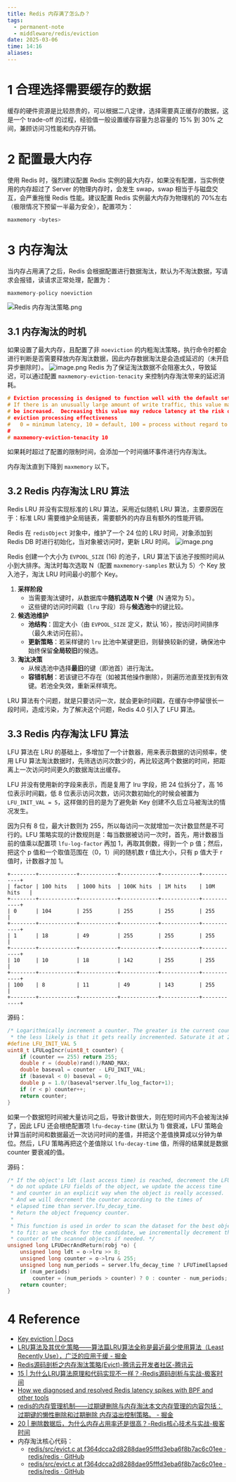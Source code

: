 ```yaml
---
title: Redis 内存满了怎么办？
tags:
  - permanent-note
  - middleware/redis/eviction
date: 2025-03-06
time: 14:16
aliases:
---
```

# 1 合理选择需要缓存的数据

缓存的硬件资源是比较昂贵的，可以根据二八定律，选择需要真正缓存的数据，这是一个 trade-off 的过程，经验值一般设置缓存容量为总容量的 15% 到 30% 之间，兼顾访问习性能和内存开销。

# 2 配置最大内存

使用 Redis 时，强烈建议配置 Redis 实例的最大内存，如果没有配置，当实例使用的内存超过了 Server 的物理内存时，会发生 swap，swap 相当于与磁盘交互，会严重拖慢 Redis 性能。建议配置 Redis 实例最大内存为物理机的 70%左右（极限情况下预留一半最为安全），配置项为：

```c
maxmemory <bytes>
```

# 3 内存淘汰

当内存占用满了之后，Redis 会根据配置进行数据淘汰，默认为不淘汰数据，写请求会报错，读请求正常处理，配置为：

```c
maxmemory-policy noeviction
```


![Redis 内存淘汰策略.png](https://images.hnzhrh.com/note/Redis%20%E5%86%85%E5%AD%98%E6%B7%98%E6%B1%B0%E7%AD%96%E7%95%A5.png)

## 3.1 内存淘汰的时机

如果设置了最大内存，且配置了非 `noeviction` 的内粗淘汰策略，执行命令时都会进行判断是否需要释放内存淘汰数据，因此内存数据淘汰是会造成延迟的（未开启异步删除时）。
![image.png](https://images.hnzhrh.com/note/20241205211234.png)
Redis 为了保证淘汰数据不会阻塞太久，导致延迟，可以通过配置 `maxmemory-eviction-tenacity` 来控制内存淘汰带来的延迟消耗。

```c
# Eviction processing is designed to function well with the default setting.
# If there is an unusually large amount of write traffic, this value may need to
# be increased.  Decreasing this value may reduce latency at the risk of
# eviction processing effectiveness
#   0 = minimum latency, 10 = default, 100 = process without regard to latency
#
# maxmemory-eviction-tenacity 10
```

如果耗时超过了配置的限制时间，会添加一个时间循环事件进行内存淘汰。

内存淘汰直到下降到 `maxmemory` 以下。

## 3.2 Redis 内存淘汰 LRU 算法

Redis LRU 并没有实现标准的 LRU 算法，采用近似随机 LRU 算法，主要原因在于：标准 LRU 需要维护全局链表，需要额外的内存且有额外的性能开销。

Redis 在 `redisObject` 对象中，维护了一个 24 位的 LRU 时间，对象添加到 Redis DB 时进行初始化，当对象被访问时，更新 LRU 时间。
![image.png](https://images.hnzhrh.com/note/20241205220558.png)

Redis 创建一个大小为 `EVPOOL_SIZE` (16) 的池子，LRU 算法下该池子按照时间从小到大排序。淘汰时每次选取 N（配置 `maxmemory-samples` 默认为 5）个 Key 放入池子，淘汰 LRU 时间最小的那个 Key。

1. **采样阶段**
    - 当需要淘汰键时，从数据库中**随机选取 N 个键**（N 通常为 5）。
    - 这些键的访问时间戳（`lru` 字段）将与**候选池**中的键比较。
2. **候选池维护**
    - **池结构**：固定大小（由 `EVPOOL_SIZE` 定义，默认 16），按访问时间排序（最久未访问在前）。    
    - **更新策略**：若采样键的 `lru` 比池中某键更旧，则替换较新的键，确保池中始终保留**全局较旧**的候选。    
3. **淘汰决策**
    - 从候选池中选择**最旧**的键（即池首）进行淘汰。    
    - **容错机制**：若该键已不存在（如被其他操作删除），则遍历池直至找到有效键。若池全失效，重新采样填充。

LRU 算法有个问题，就是只要访问一次，就会更新时间戳，在缓存中停留很长一段时间，造成污染，为了解决这个问题，Redis 4.0 引入了 LFU 算法。

## 3.3 Redis 内存淘汰 LFU 算法

LFU 算法在 LRU 的基础上，多增加了一个计数器，用来表示数据的访问频率，使用 LFU 算法淘汰数据时，先筛选访问次数少的，再比较这两个数据的时间，把距离上一次访问时间更久的数据淘汰出缓存。

LFU 并没有使用新的字段来表示，而是复用了 lru 字段，把 24 位拆分了，高 16 位表示时间戳，低 8 位表示访问次数，访问次数初始化的时候会被置为 `LFU_INIT_VAL = 5`，这样做的目的是为了避免新 Key 创建不久后立马被淘汰的情况发生。

因为只有 8 位，最大计数则为 255，所以每访问一次就增加一次计数显然是不可行的。LFU 策略实现的计数规则是：每当数据被访问一次时，首先，用计数器当前的值乘以配置项 `lfu-log-factor` 再加 1，再取其倒数，得到一个 p 值；然后，把这个 p 值和一个取值范围在（0，1）间的随机数 r 值比大小，只有 p 值大于 r 值时，计数器才加 1。

```shell
+--------+------------+------------+------------+------------+------------+
| factor | 100 hits   | 1000 hits  | 100K hits  | 1M hits    | 10M hits   |
+--------+------------+------------+------------+------------+------------+
| 0      | 104        | 255        | 255        | 255        | 255        |
+--------+------------+------------+------------+------------+------------+
| 1      | 18         | 49         | 255        | 255        | 255        |
+--------+------------+------------+------------+------------+------------+
| 10     | 10         | 18         | 142        | 255        | 255        |
+--------+------------+------------+------------+------------+------------+
| 100    | 8          | 11         | 49         | 143        | 255        |
+--------+------------+------------+------------+------------+------------+
```

源码：

```c
/* Logarithmically increment a counter. The greater is the current counter value
 * the less likely is that it gets really incremented. Saturate it at 255. */
#define LFU_INIT_VAL 5
uint8_t LFULogIncr(uint8_t counter) {
    if (counter == 255) return 255;
    double r = (double)rand()/RAND_MAX;
    double baseval = counter - LFU_INIT_VAL;
    if (baseval < 0) baseval = 0;
    double p = 1.0/(baseval*server.lfu_log_factor+1);
    if (r < p) counter++;
    return counter;
}
```

如果一个数据短时间被大量访问之后，导致计数很大，则在短时间内不会被淘汰掉了，因此 LFU 还会根绝配置项 `lfu-decay-time` (默认为 1) 做衰减，LFU 策略会计算当前时间和数据最近一次访问时间的差值，并把这个差值换算成以分钟为单位。然后，LFU 策略再把这个差值除以 `lfu-decay-time` 值，所得的结果就是数据 counter 要衰减的值。

源码：

```c
/* If the object's ldt (last access time) is reached, decrement the LFU counter but
 * do not update LFU fields of the object, we update the access time
 * and counter in an explicit way when the object is really accessed.
 * And we will decrement the counter according to the times of
 * elapsed time than server.lfu_decay_time.
 * Return the object frequency counter.
 *
 * This function is used in order to scan the dataset for the best object
 * to fit: as we check for the candidate, we incrementally decrement the
 * counter of the scanned objects if needed. */
unsigned long LFUDecrAndReturn(robj *o) {
    unsigned long ldt = o->lru >> 8;
    unsigned long counter = o->lru & 255;
    unsigned long num_periods = server.lfu_decay_time ? LFUTimeElapsed(ldt) / server.lfu_decay_time : 0;
    if (num_periods)
        counter = (num_periods > counter) ? 0 : counter - num_periods;
    return counter;
}
```

# 4 Reference

* [Key eviction \| Docs](https://redis.io/docs/latest/develop/reference/eviction/)
* [LRU算法及其优化策略——算法篇LRU算法全称是最近最少使用算法（Least Recently Use），广泛的应用于缓 - 掘金](https://juejin.cn/post/6844904049263771662)
* [Redis源码剖析之内存淘汰策略(Evict)-腾讯云开发者社区-腾讯云](https://cloud.tencent.com/developer/article/2442586)
* [15 \| 为什么LRU算法原理和代码实现不一样？-Redis源码剖析与实战-极客时间](https://time.geekbang.org/column/article/412164)
* [How we diagnosed and resolved Redis latency spikes with BPF and other tools](https://about.gitlab.com/blog/2022/11/28/how-we-diagnosed-and-resolved-redis-latency-spikes/)
* [redis的内存管理机制——过期键删除与内存淘汰本文内存管理的内容包括： 过期键的懒性删除和过期删除 内存溢出控制策略。 - 掘金](https://juejin.cn/post/7026901224171520013)
* [20 \| 删除数据后，为什么内存占用率还是很高？-Redis核心技术与实战-极客时间](https://time.geekbang.org/column/article/289140)
* 内存淘汰核心代码：
	* [redis/src/evict.c at f364dcca2d8288dae95fffd3eba6f8b7ac6c01ee · redis/redis · GitHub](https://github.com/redis/redis/blob/f364dcca2d8288dae95fffd3eba6f8b7ac6c01ee/src/evict.c#L520)
	* [redis/src/evict.c at f364dcca2d8288dae95fffd3eba6f8b7ac6c01ee · redis/redis · GitHub](https://github.com/redis/redis/blob/f364dcca2d8288dae95fffd3eba6f8b7ac6c01ee/src/evict.c#L103)
